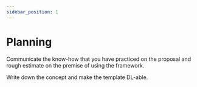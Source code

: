 ```yaml
---
sidebar_position: 1
---
```


# Planning

Communicate the know-how that you have practiced on the proposal and rough estimate on the premise of using the framework.

Write down the concept and make the template DL-able.
